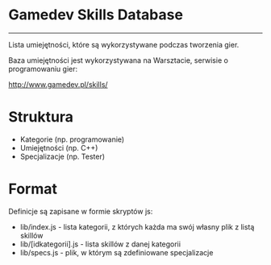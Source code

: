 Gamedev Skills Database
=======================
-----------------------

Lista umiejętności, które są wykorzystywane podczas tworzenia gier.

Baza umiejętności jest wykorzystywana na Warsztacie, serwisie o programowaniu gier:

http://www.gamedev.pl/skills/

Struktura
=========

- Kategorie (np. programowanie)
- Umiejętności (np. C++)
- Specjalizacje (np. Tester)

Format
======

Definicje są zapisane w formie skryptów js:

- lib/index.js - lista kategorii, z których każda ma swój własny plik z listą skillów
- lib/[idkategorii].js - lista skillów z danej kategorii
- lib/specs.js - plik, w którym są zdefiniowane specjalizacje
